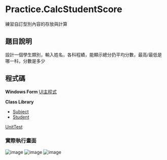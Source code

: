 # Practice.CalcStudentScore
練習自訂型別內容的存放與計算

## 題目說明
設計一個學生類別，輸入姓名，各科程績，能顯示總分扔平均分數，最高/最低是哪一科，分數是多少

## 程式碼
**Windows Form**
[UI主程式](https://github.com/kaonlee/Practice.CalcStudentScore/blob/master/Practice.CalcStudentScore.UI/FormMain.cs)

**Class Library**
 - [Subject](https://github.com/kaonlee/Practice.CalcStudentScore/blob/master/Practice.CalcStudentScore/Subject.cs)
 - [Student](https://github.com/kaonlee/Practice.CalcStudentScore/blob/master/Practice.CalcStudentScore/Student.cs)

[UnitTest](https://github.com/kaonlee/Practice.CalcStudentScore/blob/master/Prctice.CalcStudent.Test/StudentTest.cs)

### 實際執行畫面

![image](https://user-images.githubusercontent.com/49613947/233511618-ac44b55b-f624-4619-a091-ad29d3b28839.png) ![image](https://user-images.githubusercontent.com/49613947/233511643-015ae7a2-e1cc-4fed-b47b-dfb6a8523615.png) ![image](https://user-images.githubusercontent.com/49613947/233511668-680030fe-6b3e-4e6b-a6aa-0d7b2dfd9c01.png)


